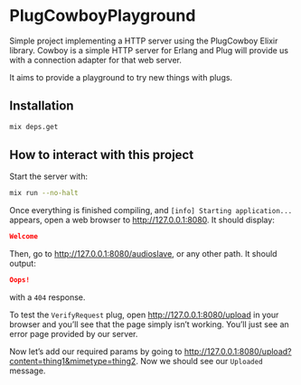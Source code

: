 # PlugCowboyPlayground

Simple project implementing a HTTP server using the PlugCowboy Elixir library. Cowboy is a simple HTTP server for Erlang and Plug will provide us with a connection adapter for that web server.

It aims to provide a playground to try new things with plugs.

## Installation

```sh
mix deps.get
```

## How to interact with this project

Start the server with:

```sh
mix run --no-halt
```

Once everything is finished compiling, and `[info] Starting application...` appears, open a web browser to <http://127.0.0.1:8080>. It should display:

```json
Welcome
```

Then, go to <http://127.0.0.1:8080/audioslave>, or any other path. It should output:

```json
Oops!
```

with a `404` response.

To test the `VerifyRequest` plug, open <http://127.0.0.1:8080/upload> in your browser and you’ll see that the page simply isn’t working. You’ll just see an error page provided by our server.

Now let’s add our required params by going to <http://127.0.0.1:8080/upload?content=thing1&mimetype=thing2>. Now we should see our `Uploaded` message.
